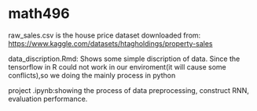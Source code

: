 # math496
raw_sales.csv is the house price dataset downloaded from: https://www.kaggle.com/datasets/htagholdings/property-sales

data_discription.Rmd: Shows some simple discription of data.
                      Since the tensorflow in R could not work in our enviroment(it will cause some conflicts),so we doing the mainly process in python

project .ipynb:showing the process of data preprocessing, construct RNN, evaluation performance.
